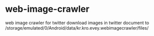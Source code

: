 # web-image-crawler
web image crawler for twitter
download images in twitter document to /storage/emulated/0/Android/data/kr.kro.evey.webimagecrawler/files/
